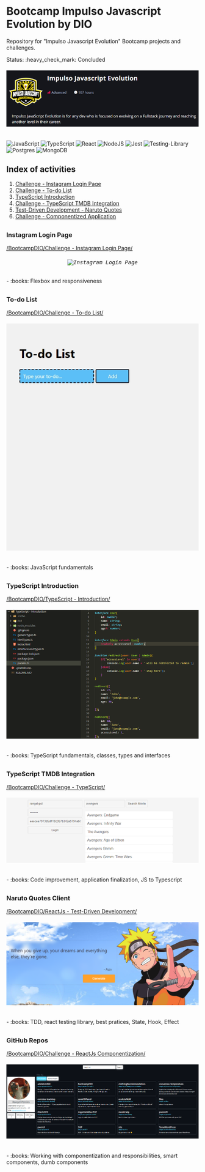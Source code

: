 # Bootcamp Impulso Javascript Evolution by DIO
<p>Repository for "Impulso Javascript Evolution" Bootcamp projects and challenges.</p>
<p>Status: :heavy_check_mark: Concluded</p>
<h6 align="center"><img src="https://github.com/rangel-pci/files/blob/master/bootcamp_abnner.png" alt="Bootcamp Banner"></h6>

![JavaScript](https://img.shields.io/badge/javascript-%23323330.svg?style=for-the-badge&logo=javascript&logoColor=%23F7DF1E)
![TypeScript](https://img.shields.io/badge/typescript-%23007ACC.svg?style=for-the-badge&logo=typescript&logoColor=white)
![React](https://img.shields.io/badge/react-%2320232a.svg?style=for-the-badge&logo=react&logoColor=%2361DAFB)
![NodeJS](https://img.shields.io/badge/node.js-6DA55F?style=for-the-badge&logo=node.js&logoColor=white)
![Jest](https://img.shields.io/badge/-jest-%23C21325?style=for-the-badge&logo=jest&logoColor=white)
![Testing-Library](https://img.shields.io/badge/-TestingLibrary-%23E33332?style=for-the-badge&logo=testing-library&logoColor=white)
![Postgres](https://img.shields.io/badge/postgres-%23316192.svg?style=for-the-badge&logo=postgresql&logoColor=white)
![MongoDB](https://img.shields.io/badge/MongoDB-%234ea94b.svg?style=for-the-badge&logo=mongodb&logoColor=white)


<h2>Index of activities</h2>
<ol>
    <li><a href="#Instagram">Challenge - Instagram Login Page</a></li>
    <li><a href="#To-do-list">Challenge - To-do List</a></li>
    <li><a href="#TypeScript-Introduction">TypeScript Introduction</a></li>
    <li><a href="#TypeScript-tmdb">Challenge - TypeScript TMDB Integration</a></li>
    <li><a href="#naruto-react">Test-Driven Development - Naruto Quotes</a></li>
    <li><a href="#react-componentization">Challenge - Componentized Application</a></li>
</ol>

##

<h3 id="Instagram">Instagram Login Page</h3>
<a href="https://github.com/rangel-pci/BootcampDIO/tree/master/Challenge%20-%20Instagram%20Login%20Page">/BootcampDIO/Challenge - Instagram Login Page/</a>
<h6 align="center"><kbd><img src="https://github.com/rangel-pci/files/blob/master/ig_login_page.gif" alt="Instagram Login Page"></kbd></h6>
- :books: Flexbox and responsiveness 

##

<h3 id="To-do-list">To-do List</h3>
<a href="https://github.com/rangel-pci/BootcampDIO/tree/master/Challenge%20-%20To-do%20List">/BootcampDIO/Challenge - To-do List/</a>
<h6 align="center"><kbd><img src="https://github.com/rangel-pci/files/blob/master/to-do-list.gif" alt="To-do App"></kbd></h6>
- :books: JavaScript fundamentals

##

<h3 id="TypeScript-Introduction">TypeScript Introduction</h3>
<a href="https://github.com/rangel-pci/BootcampDIO/tree/master/TypeScript%20-%20Introduction">/BootcampDIO/TypeScript - Introduction/</a>
<h6 align="center"><kbd><img src="https://github.com/rangel-pci/files/blob/master/typescriptLesson.png" alt="TypeScript Introduction"></kbd></h6>
- :books: TypeScript fundamentals, classes, types and interfaces

##

<h3 id="TypeScript-tmdb">TypeScript TMDB Integration</h3>
<a href="https://github.com/rangel-pci/BootcampDIO/tree/master/Challenge%20-%20TypeScript">/BootcampDIO/Challenge - TypeScript/</a>
<h6 align="center"><kbd><img src="https://github.com/rangel-pci/files/blob/master/tsTMDB.png" alt="TypeScript TMDB Integration"></kbd></h6>
- :books: Code improvement, application finalization, JS to Typescript

##

<h3 id="naruto-react">Naruto Quotes Client</h3>
<a href="https://github.com/rangel-pci/BootcampDIO/tree/master/ReactJs%20-%20Test-Driven%20Development/project">/BootcampDIO/ReactJs - Test-Driven Development/</a>
<h6 align="center"><kbd><img src="https://github.com/rangel-pci/files/blob/master/Cap_quotes.png" alt="Naruto Quotes Client"></kbd></h6>
- :books: TDD, react testing library, best pratices, State, Hook, Effect

##

<h3 id="react-componentization">GitHub Repos</h3>
<a href="https://github.com/rangel-pci/BootcampDIO/tree/master/ReactJs%20-%20Componentization/project">/BootcampDIO/Challenge - ReactJs Componentization/</a>
<h6 align="center"><kbd><img src="https://github.com/rangel-pci/files/blob/master/cap_github_api.png" alt="GitHub Client"></kbd></h6>
- :books: Working with componentization and responsibilities, smart components, dumb components

##

